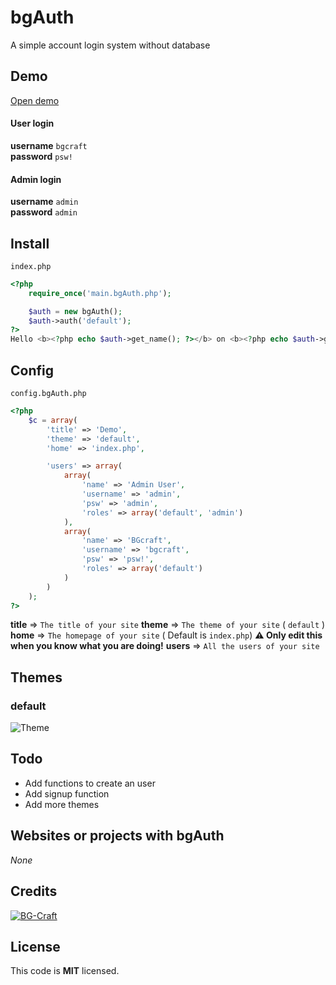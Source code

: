 # bgAuth
A simple account login system without database

## Demo
[Open demo](https://bastothemax.nl/demo/bgAuth/)
#### User login
**username** `bgcraft`<br>
**password** `psw!`

#### Admin login
**username** `admin`<br>
**password** `admin`


## Install
`index.php`
```php
<?php
    require_once('main.bgAuth.php');

    $auth = new bgAuth();
    $auth->auth('default');
?>
Hello <b><?php echo $auth->get_name(); ?></b> on <b><?php echo $auth->get_site_title(); ?></b>!
```

## Config
`config.bgAuth.php`
```php
<?php
    $c = array(
        'title' => 'Demo',
        'theme' => 'default',
        'home' => 'index.php',

        'users' => array(
            array(
                'name' => 'Admin User',
                'username' => 'admin',
                'psw' => 'admin',
                'roles' => array('default', 'admin')
            ),
            array(
                'name' => 'BGcraft',
                'username' => 'bgcraft',
                'psw' => 'psw!',
                'roles' => array('default')
            )
        )
    );
?>
```
**title**          => `The title of your site`
**theme**          => `The theme of your site` ( `default` )
**home**           => `The homepage of your site` ( Default is `index.php`) **⚠️ Only edit this when you know what you are doing!**
**users**          => `All the users of your site`

## Themes
### default
![Theme](https://i.ibb.co/2jDPyYQ/image.png)

## Todo
- Add functions to create an user
- Add signup function
- Add more themes

## Websites or projects with **bgAuth**
*None*

## Credits
[![BG-Craft](https://avatars.githubusercontent.com/BG-Craft?size=100)](https://github.com/BG-Craft/)

## License
This code is **MIT** licensed.
